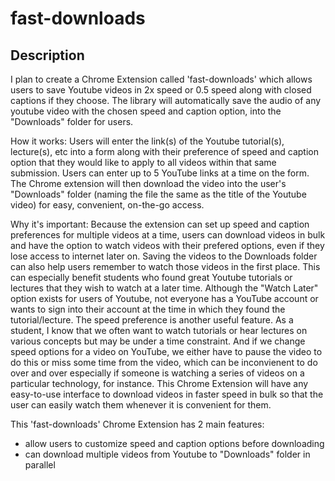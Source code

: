 # fast-downloads

## Description

I plan to create a Chrome Extension called 'fast-downloads' which allows users to save Youtube videos in 2x speed or 0.5 speed along with closed captions if they choose. The library will automatically save the audio of any youtube video with the chosen speed and caption option, into the "Downloads" folder for users. 

How it works: Users will enter the link(s) of the Youtube tutorial(s), lecture(s), etc into a form along with their preference of speed and caption option that they would like to apply to all videos within that same submission. Users can enter up to 5 YouTube links at a time on the form. The Chrome extension will then download the video into the user's "Downloads" folder (naming the file the same as the title of the Youtube video) for easy, convenient, on-the-go access. 

Why it's important: Because the extension can set up speed and caption preferences for multiple videos at a time, users can download videos in bulk and have the option to watch videos with their prefered options, even if they lose access to internet later on. Saving the videos to the Downloads folder can also help users remember to watch those videos in the first place. This can especially benefit students who found great Youtube tutorials or lectures that they wish to watch at a later time. Although the "Watch Later" option exists for users of Youtube, not everyone has a YouTube account or wants to sign into their account at the time in which they found the tutorial/lecture. 
The speed preference is another useful feature. As a student, I know that we often want to watch tutorials or hear lectures on various concepts but may be under a time constraint. And if we change speed options for a video on YouTube, we either have to pause the video to do this or miss some time from the video, which can be inconvienent to do over and over especially if someone is watching a series of videos on a particular technology, for instance. This Chrome Extension will have any easy-to-use interface to download videos in faster speed in bulk so that the user can easily watch them whenever it is convenient for them.

This 'fast-downloads' Chrome Extension has 2 main features:
- allow users to customize speed and caption options before downloading
- can download multiple videos from Youtube to "Downloads" folder in parallel
